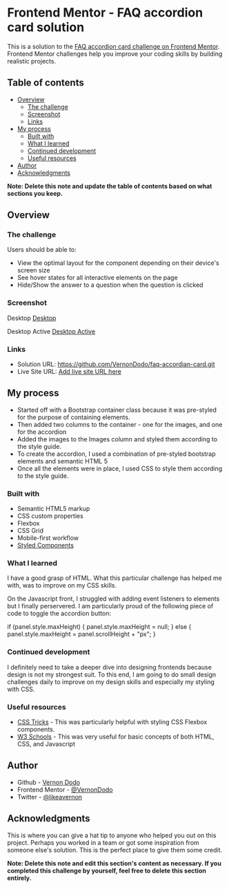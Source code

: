 # Frontend Mentor - FAQ accordion card solution

This is a solution to the [FAQ accordion card challenge on Frontend Mentor](https://www.frontendmentor.io/challenges/faq-accordion-card-XlyjD0Oam). Frontend Mentor challenges help you improve your coding skills by building realistic projects.

## Table of contents

- [Overview](#overview)
  - [The challenge](#the-challenge)
  - [Screenshot](#screenshot)
  - [Links](#links)
- [My process](#my-process)
  - [Built with](#built-with)
  - [What I learned](#what-i-learned)
  - [Continued development](#continued-development)
  - [Useful resources](#useful-resources)
- [Author](#author)
- [Acknowledgments](#acknowledgments)

**Note: Delete this note and update the table of contents based on what sections you keep.**

## Overview

### The challenge

Users should be able to:

- View the optimal layout for the component depending on their device's screen size
- See hover states for all interactive elements on the page
- Hide/Show the answer to a question when the question is clicked

### Screenshot

Desktop
[Desktop]("images/Screenshot_Frontend_Mentor_FAQ_Accordion_Card_Desktop.png")

Desktop Active
[Desktop Active]("images/Screenshot_Frontend_Mentor_FAQ_Accordion_Card_Desktop_Active.png")


### Links

- Solution URL: https://github.com/VernonDodo/faq-accordian-card.git
- Live Site URL: [Add live site URL here](https://your-live-site-url.com)

## My process
- Started off with a Bootstrap container class because it was pre-styled for the purpose of containing elements.
- Then added two columns to the container - one for the images, and one for the accordion
- Added the images to the Images column and styled them according to the style guide.
- To create the accordion, I used a combination of pre-styled bootstrap elements and semantic HTML 5
- Once all the elements were in place, I used CSS to style them according to the style guide.

### Built with

- Semantic HTML5 markup
- CSS custom properties
- Flexbox
- CSS Grid
- Mobile-first workflow
- [Styled Components](https://getbootstrap.com/)



### What I learned
I have a good grasp of HTML. What this particular challenge has helped me with, was to improve on my CSS skills.

On the Javascript front, I struggled with adding event listeners to elements but I finally perservered. I am particularly proud of the following piece of code to toggle the accordion button:

if (panel.style.maxHeight) {
  panel.style.maxHeight = null;
} else {
  panel.style.maxHeight = panel.scrollHeight + "px";
}

### Continued development

I definitely need to take a deeper dive into designing frontends because design is not my strongest suit. To this end, I am going to do small design challenges daily to improve on my design skills and especially my styling with CSS.


### Useful resources

- [CSS Tricks](https://css-tricks.com/) - This was particularly helpful with styling CSS Flexbox
components.
- [W3 Schools](https://www.w3schools.com/) - This was very useful for basic concepts of both HTML, CSS, and Javascript

## Author

- Github - [Vernon Dodo](https://github.com/VernonDodo)
- Frontend Mentor - [@VernonDodo](https://www.frontendmentor.io/profile/VernonDodo)
- Twitter - [@likeavernon](https://www.twitter.com/likeavernon)


## Acknowledgments

This is where you can give a hat tip to anyone who helped you out on this project. Perhaps you worked in a team or got some inspiration from someone else's solution. This is the perfect place to give them some credit.

**Note: Delete this note and edit this section's content as necessary. If you completed this challenge by yourself, feel free to delete this section entirely.**
